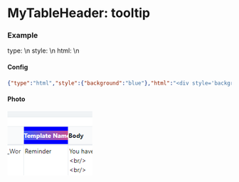 # MyTableHeader: tooltip

### Example
type: \n
style: \n
html: \n
#### Config

```json
{"type":"html","style":{"background":"blue"},"html":"<div style='background:linear-gradient(90deg, rgba(63,94,251,1) 0%, rgba(252,70,107,1) 100%);color:#fff;'><div style=';color:#fff;'>Template Name1234</div></div>"}
```

#### Photo

![](../../.gitbook/assets/MTHhtml.png)
